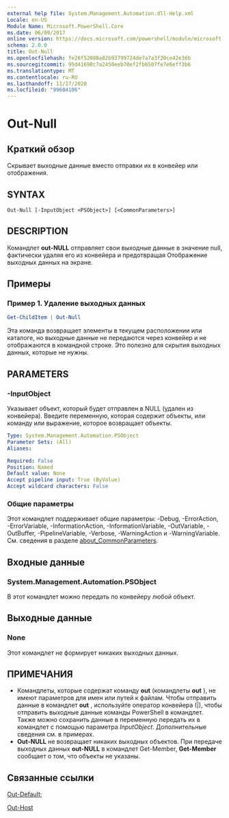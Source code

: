 ```yaml
---
external help file: System.Management.Automation.dll-Help.xml
Locale: en-US
Module Name: Microsoft.PowerShell.Core
ms.date: 06/09/2017
online version: https://docs.microsoft.com/powershell/module/microsoft.powershell.core/out-null?view=powershell-7.2&WT.mc_id=ps-gethelp
schema: 2.0.0
title: Out-Null
ms.openlocfilehash: fe28f52088a82b93799724de7a7a3f20ce42e36b
ms.sourcegitcommit: 95d41698c7a2450eeb70ef2fb6507fe7e6eff3b6
ms.translationtype: MT
ms.contentlocale: ru-RU
ms.lasthandoff: 11/17/2020
ms.locfileid: "99604106"
---
```

# Out-Null

## Краткий обзор
Скрывает выходные данные вместо отправки их в конвейер или отображения.

## SYNTAX

```
Out-Null [-InputObject <PSObject>] [<CommonParameters>]
```

## DESCRIPTION

Командлет **out-NULL** отправляет свои выходные данные в значение null, фактически удаляя его из конвейера и предотвращая Отображение выходных данных на экране.

## Примеры

### Пример 1. Удаление выходных данных

```powershell
Get-ChildItem | Out-Null
```

Эта команда возвращает элементы в текущем расположении или каталоге, но выходные данные не передаются через конвейер и не отображаются в командной строке.
Это полезно для скрытия выходных данных, которые не нужны.

## PARAMETERS

### -InputObject

Указывает объект, который будет отправлен в NULL (удален из конвейера).
Введите переменную, которая содержит объекты, или команду или выражение, которое возвращает объекты.

```yaml
Type: System.Management.Automation.PSObject
Parameter Sets: (All)
Aliases:

Required: False
Position: Named
Default value: None
Accept pipeline input: True (ByValue)
Accept wildcard characters: False
```

### Общие параметры

Этот командлет поддерживает общие параметры: -Debug, -ErrorAction, -ErrorVariable, -InformationAction, -InformationVariable, -OutVariable, -OutBuffer, -PipelineVariable, -Verbose, -WarningAction и -WarningVariable. См. сведения в разделе [about_CommonParameters](https://go.microsoft.com/fwlink/?LinkID=113216).

## Входные данные

### System.Management.Automation.PSObject

В этот командлет можно передать по конвейеру любой объект.

## Выходные данные

### None

Этот командлет не формирует никаких выходных данных.

## ПРИМЕЧАНИЯ

* Командлеты, которые содержат команду **out** (командлеты **out** ), не имеют параметров для имен или путей к файлам. Чтобы отправить данные в командлет **out** , используйте оператор конвейера (|), чтобы отправить выходные данные команды PowerShell в командлет. Также можно сохранить данные в переменную передать их в командлет с помощью параметра *InputObject*. Дополнительные сведения см. в примерах.
* **Out-NULL** не возвращает никаких выходных объектов. При передаче выходных данных **out-NULL** в командлет Get-Member, **Get-Member** сообщает о том, что объекты не указаны.

## Связанные ссылки

[Out-Default;](Out-Default.md)

[Out-Host](Out-Host.md)

